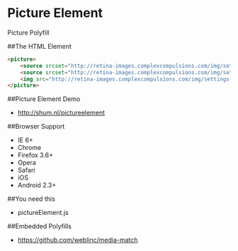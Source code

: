 Picture Element
==============

Picture Polyfill

##The HTML Element
```html
<picture>
    <source srcset="http://retina-images.complexcompulsions.com/img/settings-large.png 500w, http://retina-images.complexcompulsions.com/img/settings-small.png 2x 600w" media="(min-height: 500px)" />
    <source srcset="http://retina-images.complexcompulsions.com/img/settings-large.png 2x"/>
    <img src="http://retina-images.complexcompulsions.com/img/settings-small.png" />
</picture>
```

##Picture Element Demo
 * http://shum.nl/pictureelement

##Browser Support
* IE 6+
* Chrome
* Firefox 3.6+
* Opera
* Safari
* iOS 
* Android 2.3+

##You need this
* pictureElement.js

##Embedded Polyfills
* https://github.com/weblinc/media-match

